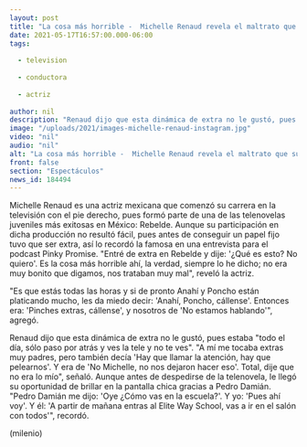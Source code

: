 ```yaml
---
layout: post
title: "La cosa más horrible -  Michelle Renaud revela el maltrato que sufrió en la telenovela 'Rebelde'"
date: 2021-05-17T16:57:00.000-06:00
tags:
  
  - television
  
  - conductora
  
  - actriz
  
author: nil
description: "Renaud dijo que esta dinámica de extra no le gustó, pues estaba todo el día, sólo paso por atrás y ves la tele y no te ves. "
image: "/uploads/2021/images-michelle-renaud-instagram.jpg"
video: "nil"
audio: "nil"
alt: "La cosa más horrible -  Michelle Renaud revela el maltrato que sufrió en la telenovela 'Rebelde'"
front: false
section: "Espectáculos"
news_id: 184494
---
```


Michelle Renaud es una actriz mexicana que comenzó su carrera en la televisión con el pie derecho, pues formó parte de una de las telenovelas juveniles más exitosas en México: Rebelde. Aunque su participación en dicha producción no resultó fácil, pues antes de conseguir un papel fijo tuvo que ser extra, así lo recordó la famosa en una entrevista para el podcast Pinky Promise.  "Entré de extra en Rebelde y dije: '¿Qué es esto? No quiero'. Es la cosa más horrible ahí, la verdad, siempre lo he dicho; no era muy bonito que digamos, nos trataban muy mal", reveló la actriz. 

"Es que estás todas las horas y si de pronto Anahí y Poncho están platicando mucho, les da miedo decir: 'Anahí, Poncho, cállense'. Entonces era: 'Pinches extras, cállense', y nosotros de 'No estamos hablando'", agregó. 

Renaud dijo que esta dinámica de extra no le gustó, pues estaba "todo el día, sólo paso por atrás y ves la tele y no te ves". "A mí me tocaba extras muy padres, pero también decía 'Hay que llamar la atención, hay que pelearnos'. Y era de 'No Michelle, no nos dejaron hacer eso'. Total, dije que no era lo mío", señaló. Aunque antes de despedirse de la telenovela, le llegó su oportunidad de brillar en la pantalla chica gracias a Pedro Damián.  "Pedro Damián me dijo: 'Oye ¿Cómo vas en la escuela?'. Y yo: 'Pues ahí voy'. Y él: 'A partir de mañana entras al Elite Way School, vas a ir en el salón con todos'", recordó.

(milenio)